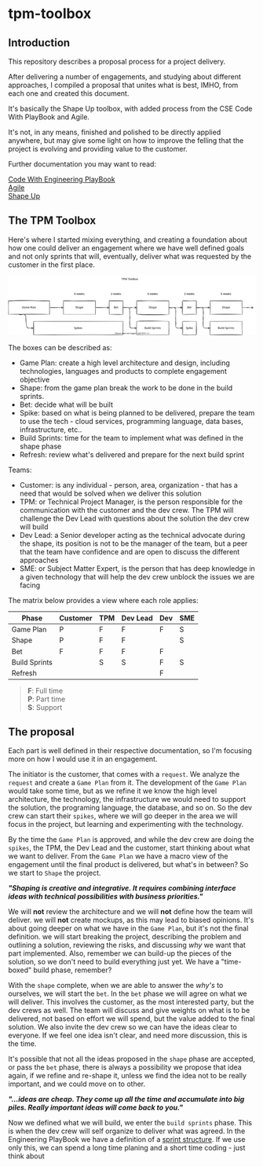 # tpm-toolbox

## Introduction

This repository describes a proposal process for a project delivery.

After delivering a number of engagements, and studying about different approaches,
I compiled a proposal that unites what is best, IMHO, from each one and created
this document.

It's basically the Shape Up toolbox, with added process from the CSE Code With PlayBook
and Agile.

It's not, in any means, finished and polished to be directly applied anywhere, but
may give some light on how to improve the felling that the project is evolving and
providing value to the customer.

Further documentation you may want to read:

[Code With Engineering PlayBook](https://microsoft.github.io/code-with-engineering-playbook/)  
[Agile](https://agilemanifesto.org/)  
[Shape Up](https://basecamp.com/shapeup)  

## The TPM Toolbox

Here's where I started mixing everything, and creating a foundation about how one
could deliver an engagement where we have well defined goals and not only sprints
that will, eventually, deliver what was requested by the customer in the first place.

![TPM Toolbox diagram](./assets/tpm-toolbox.svg)

The boxes can be described as:

- Game Plan: create a high level architecture and design, including technologies,
  languages and products to complete engagement objective
- Shape: from the game plan break the work to be done in the build sprints.
- Bet: decide what will be built
- Spike: based on what is being planned to be delivered, prepare the team to use
  the tech - cloud services, programming language, data bases, infrastructure, etc..
- Build Sprints: time for the team to implement what was defined in the shape phase
- Refresh: review what's delivered and prepare for the next build sprint

Teams:

- Customer: is any individual - person, area, organization - that has a need that
  would be solved when we deliver this solution
- TPM: or Technical Project Manager, is the person responsible for the communication
  with the customer and the dev crew. The TPM will challenge the Dev Lead with questions
  about the solution the dev crew will build
- Dev Lead: a Senior developer acting as the technical advocate during the shape,
  its position is not to be the manager of the team, but a peer that the team have
  confidence and are open to discuss the different approaches
- SME: or Subject Matter Expert, is the person that has deep knowledge in a given
  technology that will help the dev crew unblock the issues we are facing

The matrix below provides a view where each role applies:

| Phase | Customer | TPM | Dev Lead | Dev | SME |
| --- | --- | --- | --- | --- | --- |
| Game Plan | P | F | F | F | S |
| Shape | P | F | F | | S |
| Bet | F | F | F | F | |
| Build Sprints | | S | S | F | S |
| Refresh | | | | F | |

> **F**: Full time  
> **P**: Part time  
> **S**: Support  

## The proposal

Each part is well defined in their respective documentation, so I'm focusing more
on how I would use it in an engagement.

The initiator is the customer, that comes with a `request`. We analyze the `request`
and create a `Game Plan` from it. The development of the `Game Plan` would take
some time, but as we refine it we know the high level architecture, the technology,
the infrastructure we would need to support the solution, the programing language,
the database, and so on. So the dev crew can start their `spikes`, where we will
go deeper in the area we will focus in the project, but learning and experimenting
with the technology.

By the time the `Game Plan` is approved, and while the dev crew are doing the `spikes`,
the TPM, the Dev Lead and the customer, start thinking about what we want to deliver.
From the `Game Plan` we have a macro view of the engagement until the final product
is delivered, but what's in between? So we start to `Shape` the project.

***"Shaping is creative and integrative. It requires combining interface ideas with
technical possibilities with business priorities."***

We will **not** review the architecture
and we will **not** define how the team will deliver. we will **not** create mockups,
as this may lead to biased opinions. It's about going deeper on what we have in the
`Game Plan`, but it's not the final definition. we will start breaking the project,
describing the problem and outlining a solution, reviewing the risks, and discussing
*why* we want that part implemented. Also, remember we can build-up the pieces of
the solution, so we don't need to build everything just yet. We have a "time-boxed"
build phase, remember?

With the `shape` complete, when we are able to answer the *why's* to ourselves,
we will start the `bet`. In the `bet` phase we will agree on what we will deliver.
This involves the customer, as the most interested party, but the dev crews as well.
The team will discuss and give weights on what is to be delivered, not based on
effort we will spend, but the value added to the final solution. We also invite
the dev crew so we can have the ideas clear to everyone. If we feel one idea isn't
clear, and need more discussion, this is the time.

It's possible that not all the ideas proposed in the `shape` phase are accepted,
or pass the `bet` phase, there is always a possibility we propose that idea again,
if we refine and re-shape it, unless we find the idea not to be really important,
and we could move on to other.

***"...ideas are cheap. They come up all the time and accumulate into big piles.
Really important ideas will come back to you."***

Now we defined what we will build, we enter the `build sprints` phase. This is when
the dev crew will self organize to deliver what was agreed. In the Engineering PlayBook
we have a definition of a [sprint structure](https://microsoft.github.io/code-with-engineering-playbook/SPRINT-STRUCTURE/).
If we use only this, we can spend a long time planing and a short time coding -
just think about 